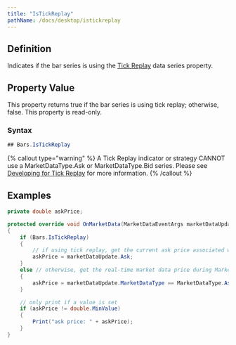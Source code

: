 ```yaml
---
title: "IsTickReplay"
pathName: /docs/desktop/istickreplay
---
```


## Definition

Indicates if the bar series is using the [Tick Replay](/docs/desktop/developing_for__tick_replay) data series property.

## Property Value

This property returns true if the bar series is using tick replay; otherwise, false. This property is read-only.

### Syntax

```csharp
## Bars.IsTickReplay
```

{% callout type="warning" %}
A Tick Replay indicator or strategy CANNOT use a MarketDataType.Ask or MarketDataType.Bid series. Please see [Developing for Tick Replay](/docs/desktop/developing_for__tick_replay) for more information.
{% /callout %}

## Examples

```csharp
private double askPrice;

protected override void OnMarketData(MarketDataEventArgs marketDataUpdate)
{
    if (Bars.IsTickReplay)
    {
        // if using tick replay, get the current ask price associated with the tick
        askPrice = marketDataUpdate.Ask;
    }
    else // otherwise, get the real-time market data price during MarketDataType.Ask event
    {
        askPrice = marketDataUpdate.MarketDataType == MarketDataType.Ask ? marketDataUpdate.Price : double.MinValue;
    }

    // only print if a value is set
    if (askPrice != double.MinValue)
    {
        Print("ask price: " + askPrice);
    }
}
```
